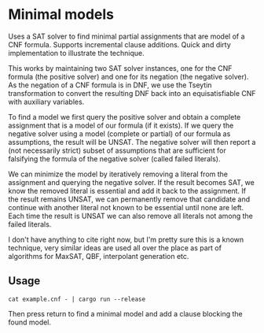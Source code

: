 # Minimal models

Uses a SAT solver to find minimal partial assignments that are model of a CNF
formula. Supports incremental clause additions. Quick and dirty implementation
to illustrate the technique.

This works by maintaining two SAT solver instances, one for the CNF formula
(the positive solver) and one for its negation (the negative solver). As the
negation of a CNF formula is in DNF, we use the Tseytin transformation to
convert the resulting DNF back into an equisatisfiable CNF with auxiliary
variables.

To find a model we first query the positive solver and obtain a complete
assignment that is a model of our formula (if it exists). If we query the
negative solver using a model (complete or partial) of our formula as
assumptions, the result will be UNSAT. The negative solver will then report a
(not necessarily strict) subset of assumptions that are sufficient for
falsifying the formula of the negative solver (called failed literals).

We can minimize the model by iteratively removing a literal from the assignment
and querying the negative solver. If the result becomes SAT, we know the
removed literal is essential and add it back to the assignment. If the result
remains UNSAT, we can permanently remove that candidate and continue with
another literal not known to be essential until none are left. Each time the
result is UNSAT we can also remove all literals not among the failed literals.

I don't have anything to cite right now, but I'm pretty sure this is a known
technique, very similar ideas are used all over the place as part of algorithms
for MaxSAT, QBF, interpolant generation etc.

## Usage

`cat example.cnf - | cargo run --release`

Then press return to find a minimal model and add a clause blocking the found
model.
